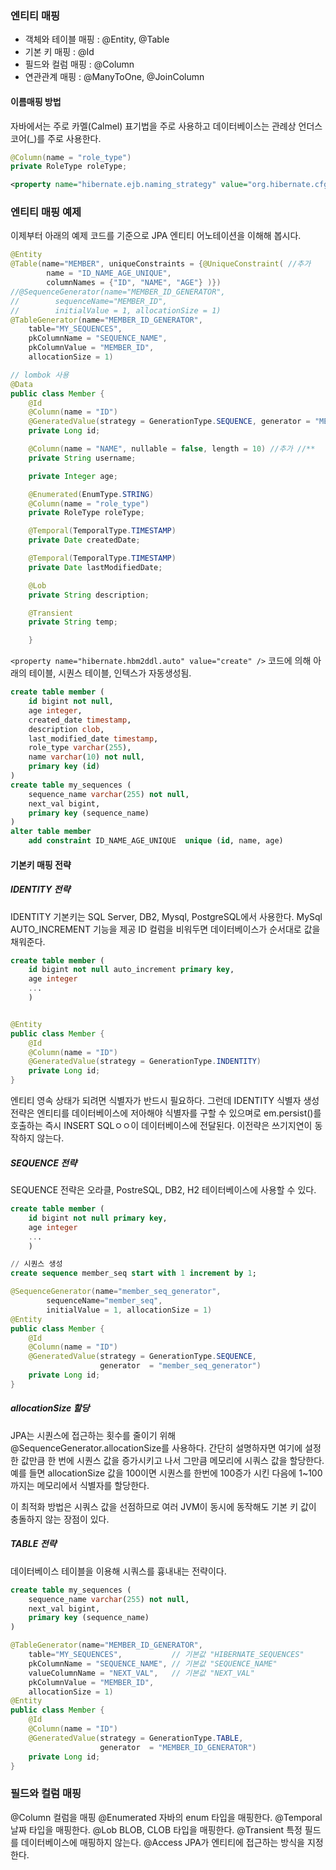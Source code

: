 ### 엔티티 매핑

* 객체와 테이블 매핑 : @Entity, @Table
* 기본 키 매핑 : @Id
* 필드와 컬럼 매핑 : @Column
* 연관관계 매핑 : @ManyToOne, @JoinColumn


#### 이름매핑 방법

자바에서는 주로 카멜(Calmel) 표기법을 주로 사용하고 데이터베이스는 관례상 언더스코어(_)를 주로 사용한다.

```java
@Column(name = "role_type")
private RoleType roleType;
```

```xml
<property name="hibernate.ejb.naming_strategy" value="org.hibernate.cfg.ImprovedNamingStrategy" />
```

### 엔티티 매핑 예제

이제부터 아래의 예제 코드를 기준으로 JPA 엔티티 어노테이션을 이해해 봅시다.

```java
@Entity
@Table(name="MEMBER", uniqueConstraints = {@UniqueConstraint( //추가
        name = "ID_NAME_AGE_UNIQUE",
        columnNames = {"ID", "NAME", "AGE"} )})
//@SequenceGenerator(name="MEMBER_ID_GENERATOR",
//        sequenceName="MEMBER_ID",
//        initialValue = 1, allocationSize = 1)
@TableGenerator(name="MEMBER_ID_GENERATOR",
    table="MY_SEQUENCES",
    pkColumnName = "SEQUENCE_NAME",
    pkColumnValue = "MEMBER_ID",
    allocationSize = 1)

// lombok 사용
@Data
public class Member {
    @Id
    @Column(name = "ID")
    @GeneratedValue(strategy = GenerationType.SEQUENCE, generator = "MEMBER_ID_GENERATOR")
    private Long id;

    @Column(name = "NAME", nullable = false, length = 10) //추가 //**
    private String username;

    private Integer age;

    @Enumerated(EnumType.STRING)
    @Column(name = "role_type")
    private RoleType roleType;

    @Temporal(TemporalType.TIMESTAMP)
    private Date createdDate;

    @Temporal(TemporalType.TIMESTAMP)
    private Date lastModifiedDate;

    @Lob
    private String description;

    @Transient
    private String temp;

	}
```

```<property name="hibernate.hbm2ddl.auto" value="create" />``` 코드에 의해 
아래의 테이블, 시퀀스 테이블, 인텍스가 자동생성됨.

```sql
create table member (
    id bigint not null,
    age integer,
    created_date timestamp,
    description clob,
    last_modified_date timestamp,
    role_type varchar(255),
    name varchar(10) not null,
    primary key (id)
)
create table my_sequences (
    sequence_name varchar(255) not null,
    next_val bigint,
    primary key (sequence_name)
)
alter table member 
    add constraint ID_NAME_AGE_UNIQUE  unique (id, name, age)
```


#### 기본키 매핑 전략


##### IDENTITY 전략

IDENTITY 기본키는  SQL Server, DB2, Mysql, PostgreSQL에서 사용한다.
MySql AUTO_INCREMENT 기능을 제공 ID 컬럼을 비워두면 데이터베이스가 순서대로 값을 채워준다.

```sql
create table member (
    id bigint not null auto_increment primary key,
    age integer
    ...
    )
```

```java

@Entity
public class Member {
    @Id
    @Column(name = "ID")
    @GeneratedValue(strategy = GenerationType.INDENTITY)
    private Long id;
}
```

엔티티 영속 상태가 되려면 식별자가 반드시 필요하다. 그런데 IDENTITY 식별자 생성 전략은 엔티티를 데이터베이스에 저아해야 식별자를 구할 수 있으며로  em.persist()를 호출하는 즉시 INSERT SQLㅇㅇ이 데이터베이스에 전달된다. 이전략은 쓰기지연이 동작하지 않는다.


##### SEQUENCE 전략

SEQUENCE 전략은 오라클, PostreSQL, DB2, H2 테이터베이스에 사용할 수 있다.


```SQL
create table member (
    id bigint not null primary key,
    age integer
    ...
    )

// 시퀀스 생성
create sequence member_seq start with 1 increment by 1;
```

```java
@SequenceGenerator(name="member_seq_generator",
        sequenceName="member_seq",
        initialValue = 1, allocationSize = 1)
@Entity
public class Member {
    @Id
    @Column(name = "ID")
    @GeneratedValue(strategy = GenerationType.SEQUENCE,
    				generator  = "member_seq_generator")
    private Long id;
}
```

##### allocationSize 할당

JPA는 시퀀스에 접근하는 횟수를 줄이기 위해 @SequenceGenerator.allocationSize를 사용하다. 간단히 설명하자면 여기에 설정한 값만큼 한 번에 시퀀스 값을 증가시키고 나서 그만큼 메모리에 시쿼스 값을 할당한다. 예를 들면 allocationSize 값을 100이면 시퀀스를 한번에 100증가 시킨 다음에 1~100까지는 메모리에서 식별자를 할당한다.

이 최적화 방법은 시쿼스 값을 선점하므로 여러 JVM이 동시에 동작해도 기본 키 값이 충돌하지 않는 장점이 있다.

##### TABLE 전략

데이터베이스 테이블을 이용해 시쿼스를 흉내내는 전략이다.


```sql
create table my_sequences (
    sequence_name varchar(255) not null,
    next_val bigint,
    primary key (sequence_name)
)
```

```java
@TableGenerator(name="MEMBER_ID_GENERATOR",
    table="MY_SEQUENCES",           // 기본값 "HIBERNATE_SEQUENCES"
    pkColumnName = "SEQUENCE_NAME", // 기본값 "SEQUENCE_NAME"
    valueColumnName = "NEXT_VAL",   // 기본값 "NEXT_VAL"
    pkColumnValue = "MEMBER_ID",
    allocationSize = 1)
@Entity
public class Member {
    @Id
    @Column(name = "ID")
    @GeneratedValue(strategy = GenerationType.TABLE,
    				generator  = "MEMBER_ID_GENERATOR")
    private Long id;
}
```

### 필드와 컬럼 매핑

@Column     컬럼을 매핑
@Enumerated 자바의 enum 타입을 매핑한다.
@Temporal   날짜 타입을 매핑한다.
@Lob        BLOB, CLOB 타입을 매핑한다.
@Transient  특정 필드를 데이터베이스에 매핑하지 않는다.
@Access     JPA가 엔티티에 접근하는 방식을 지정한다.












